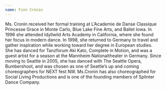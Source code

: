 ```yaml
---
name: Finn Cronin
---
```

Ms. Cronin received her formal training at L’Academie de Danse Classique Princesse Grace in Monte Carlo, Blue Lake Fine Arts, and Ballet Iowa. In 1996 she attended Idyllwild Arts Academy in California, where she found her focus in modern dance. In 1998, she returned to Germany to travel and gather inspiration while working toward her degree in European studies. She has danced for Tanzforum Aki Kato, Complete in Motion, and was a guest artist for a season at the Mannheim Nationaltheater in Germany. Since moving to Seattle in 2005, she has danced with The Seattle Opera, Bumbershoot, and was chosen as one of Seattle’s up and coming choreographers for NEXT fest NW. Ms.Cronin has also choreographed for Social Living Productions and is one of the founding members of Splinter Dance Company.
